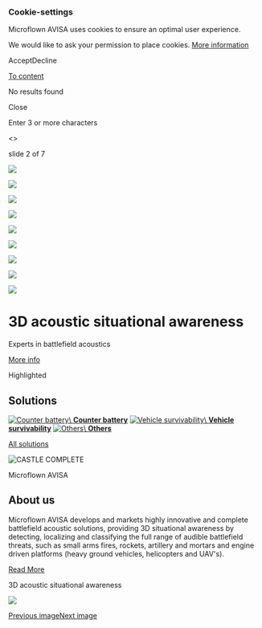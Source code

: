 ### Cookie-settings

Microflown AVISA uses cookies to ensure an optimal user experience.

We would like to ask your permission to place cookies. [More information](https://www.microflown-avisa.com/privacy)

AcceptDecline

 [To content](https://www.microflown-avisa.com/#content)

No results found

Close

Enter 3 or more characters

<>

slide 2 of 7

![](https://www.microflown-avisa.com/assets/uploads/Pictures/Homepage-Banner-Images/_768x250_crop_center-center_none/MCF_HEADER-IMAGES-002.jpg)

![](https://www.microflown-avisa.com/assets/uploads/Pictures/Homepage-Banner-Images/_768x250_crop_center-center_none/MCF_GENERAL-HEADERS_1594x1180px.jpg)

![](https://www.microflown-avisa.com/assets/uploads/Pictures/Homepage-Banner-Images/_768x250_crop_center-center_none/MCF_HEADER-IMAGES_Pol.jpg)

![](https://www.microflown-avisa.com/assets/uploads/Pictures/Homepage-Banner-Images/_768x250_crop_center-center_none/MCF_HEADER-IMAGES_1594x1120px.png)

![](https://www.microflown-avisa.com/assets/uploads/Pictures/Homepage-Banner-Images/_768x250_crop_center-center_none/MCF_HEADER-IMAGES_1594x1120px5.jpg)

![](https://www.microflown-avisa.com/assets/uploads/Pictures/Homepage-Banner-Images/_768x250_crop_center-center_none/MCF_HEADER-IMAGES_1594x1120px2.jpg)

![](https://www.microflown-avisa.com/assets/uploads/Pictures/Homepage-Banner-Images/_768x250_crop_center-center_none/MCF_HEADER-IMAGES_1200x708-002.jpg)

![](https://www.microflown-avisa.com/assets/uploads/Pictures/Homepage-Banner-Images/_768x250_crop_center-center_none/MCF_HEADER-IMAGES-002.jpg)

![](https://www.microflown-avisa.com/assets/uploads/Pictures/Homepage-Banner-Images/_768x250_crop_center-center_none/MCF_GENERAL-HEADERS_1594x1180px.jpg)

# 3D acoustic situational awareness

Experts in battlefield acoustics

[More info](https://www.microflown-avisa.com/solutions)

Highlighted

## Solutions

[![Counter battery](https://www.microflown-avisa.com/assets/uploads/Pictures/_670x400_crop_center-center_75_none/Solutions_ATILS_Impacts_2020.jpg)\\
**Counter battery**](https://www.microflown-avisa.com/solutions/counter-battery) [![Vehicle survivability](https://www.microflown-avisa.com/assets/uploads/_670x400_crop_center-center_75_none/Microflown_AVISA_ACLOGUS_Bushmaster_CASTLE.jpg)\\
**Vehicle survivability**](https://www.microflown-avisa.com/solutions/vehicle-survivability) [![Others](https://www.microflown-avisa.com/assets/uploads/Pictures/_670x400_crop_center-center_75_none/15586/CASTLE_COMPLETE.png)\\
**Others**](https://www.microflown-avisa.com/solutions/others)

[All solutions](https://www.microflown-avisa.com/solutions)

![CASTLE COMPLETE](https://www.microflown-avisa.com/assets/uploads/Pictures/_680x560_crop_center-center_none/15586/CASTLE_COMPLETE.png)

Microflown AVISA

## About us

Microflown AVISA develops and markets highly innovative and complete battlefield acoustic solutions, providing 3D situational awareness by detecting, localizing and classifying the full range of audible battlefield threats, such as small arms fires, rockets, artillery and mortars and engine driven platforms (heavy ground vehicles, helicopters and UAV's).

[Read More](https://www.microflown-avisa.com/technology)

3D acoustic situational awareness


![](<Base64-Image-Removed>)

[Previous image](https://www.microflown-avisa.com/)[Next image](https://www.microflown-avisa.com/)